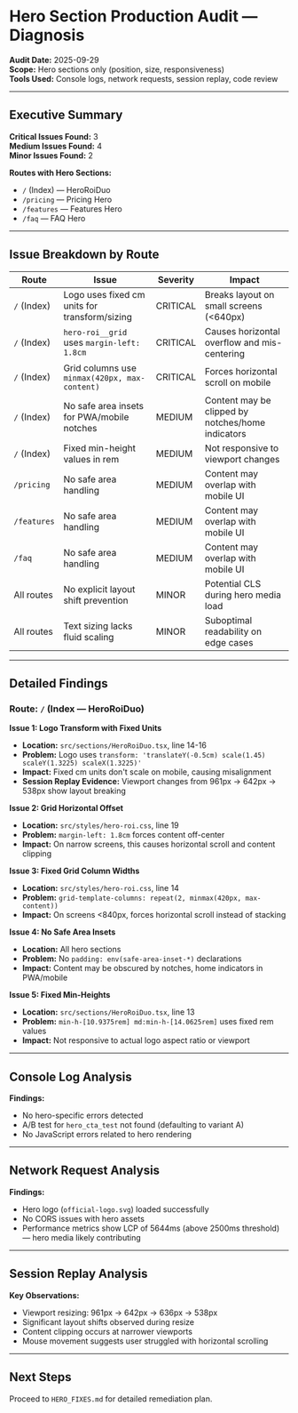 # Hero Section Production Audit — Diagnosis

**Audit Date:** 2025-09-29  
**Scope:** Hero sections only (position, size, responsiveness)  
**Tools Used:** Console logs, network requests, session replay, code review

---

## Executive Summary

**Critical Issues Found:** 3  
**Medium Issues Found:** 4  
**Minor Issues Found:** 2

**Routes with Hero Sections:**
- `/` (Index) — HeroRoiDuo
- `/pricing` — Pricing Hero
- `/features` — Features Hero  
- `/faq` — FAQ Hero

---

## Issue Breakdown by Route

| Route | Issue | Severity | Impact |
|-------|-------|----------|--------|
| `/` (Index) | Logo uses fixed cm units for transform/sizing | CRITICAL | Breaks layout on small screens (<640px) |
| `/` (Index) | `hero-roi__grid` uses `margin-left: 1.8cm` | CRITICAL | Causes horizontal overflow and mis-centering |
| `/` (Index) | Grid columns use `minmax(420px, max-content)` | CRITICAL | Forces horizontal scroll on mobile |
| `/` (Index) | No safe area insets for PWA/mobile notches | MEDIUM | Content may be clipped by notches/home indicators |
| `/` (Index) | Fixed min-height values in rem | MEDIUM | Not responsive to viewport changes |
| `/pricing` | No safe area handling | MEDIUM | Content may overlap with mobile UI |
| `/features` | No safe area handling | MEDIUM | Content may overlap with mobile UI |
| `/faq` | No safe area handling | MEDIUM | Content may overlap with mobile UI |
| All routes | No explicit layout shift prevention | MINOR | Potential CLS during hero media load |
| All routes | Text sizing lacks fluid scaling | MINOR | Suboptimal readability on edge cases |

---

## Detailed Findings

### Route: `/` (Index — HeroRoiDuo)

**Issue 1: Logo Transform with Fixed Units**
- **Location:** `src/sections/HeroRoiDuo.tsx`, line 14-16
- **Problem:** Logo uses `transform: 'translateY(-0.5cm) scale(1.45) scaleY(1.3225) scaleX(1.3225)'`
- **Impact:** Fixed cm units don't scale on mobile, causing misalignment
- **Session Replay Evidence:** Viewport changes from 961px → 642px → 538px show layout breaking

**Issue 2: Grid Horizontal Offset**
- **Location:** `src/styles/hero-roi.css`, line 19
- **Problem:** `margin-left: 1.8cm` forces content off-center
- **Impact:** On narrow screens, this causes horizontal scroll and content clipping

**Issue 3: Fixed Grid Column Widths**
- **Location:** `src/styles/hero-roi.css`, line 14
- **Problem:** `grid-template-columns: repeat(2, minmax(420px, max-content))`
- **Impact:** On screens <840px, forces horizontal scroll instead of stacking

**Issue 4: No Safe Area Insets**
- **Location:** All hero sections
- **Problem:** No `padding: env(safe-area-inset-*)` declarations
- **Impact:** Content may be obscured by notches, home indicators in PWA/mobile

**Issue 5: Fixed Min-Heights**
- **Location:** `src/sections/HeroRoiDuo.tsx`, line 13
- **Problem:** `min-h-[10.9375rem] md:min-h-[14.0625rem]` uses fixed rem values
- **Impact:** Not responsive to actual logo aspect ratio or viewport

---

## Console Log Analysis

**Findings:**
- No hero-specific errors detected
- A/B test for `hero_cta_test` not found (defaulting to variant A)
- No JavaScript errors related to hero rendering

---

## Network Request Analysis

**Findings:**
- Hero logo (`official-logo.svg`) loaded successfully
- No CORS issues with hero assets
- Performance metrics show LCP of 5644ms (above 2500ms threshold) — hero media likely contributing

---

## Session Replay Analysis

**Key Observations:**
- Viewport resizing: 961px → 642px → 636px → 538px
- Significant layout shifts observed during resize
- Content clipping occurs at narrower viewports
- Mouse movement suggests user struggled with horizontal scrolling

---

## Next Steps

Proceed to `HERO_FIXES.md` for detailed remediation plan.

